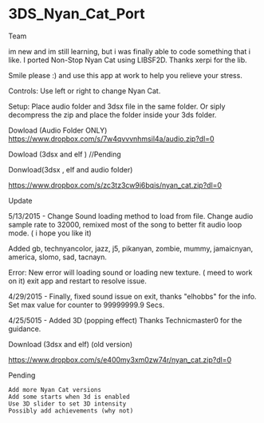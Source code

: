 # 3DS_Nyan_Cat_Port

Team

im new and im still learning, but i was finally able to code something that i like. I ported Non-Stop Nyan Cat using LIBSF2D. Thanks xerpi for the lib.

Smile please :) and use this app at work to help you relieve your stress.

Controls: Use left or right to change Nyan Cat.

Setup: Place audio folder and 3dsx file in the same folder. Or siply decompress the zip and place the folder inside your 3ds folder.

Dowload (Audio Folder ONLY)
https://www.dropbox.com/s/7w4qvvvnhmsil4a/audio.zip?dl=0

Dowload (3dsx and elf )
//Pending

Donwload(3dsx , elf and audio folder)

https://www.dropbox.com/s/zc3tz3cw9i6bqis/nyan_cat.zip?dl=0

Update

5/13/2015 - Change Sound loading method to load from file. Change audio sample rate to 32000, remixed most of the song to better fit audio loop mode. ( i hope you like it)

Added gb, technyancolor, jazz, j5, pikanyan, zombie, mummy, jamaicnyan, america, slomo, sad, tacnayn.

Error: New error will loading sound or loading new texture. ( meed to work on it) exit app and restart to resolve issue.

4/29/2015 - Finally, fixed sound issue on exit, thanks "elhobbs" for the info. Set max value for counter to 99999999.9 Secs.

4/25/5015 - Added 3D (popping effect) Thanks Technicmaster0 for the guidance.

Download (3dsx and elf) (old version)

https://www.dropbox.com/s/e400my3xm0zw74r/nyan_cat.zip?dl=0

Pending

    Add more Nyan Cat versions
    Add some starts when 3d is enabled
    Use 3D slider to set 3D intensity
    Possibly add achievements (why not)
